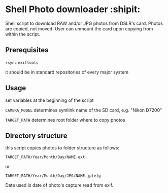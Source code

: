 # Shell Photo downloader  :shipit:

Shell script to download RAW and/or JPG photos from DSLR's card. Photos are copied, not moved. User can unmount the card
upon copying from within the script.

## Prerequisites
`rsync`
`exiftools`

it should be in standard repositories of every major system

## Usage
set variables at the beginning of the script

`CAMERA_MODEL` determines symlink name of the SD card, e.g. "Nikon D7200"

`TARGET_PATH` determines root folder where to copy photos

## Directory structure
this script copies photos to folder structure as follows:

    TARGET_PATH/Year/Month/Day/NAME.ext
    
or 

    TARGET_PATH/Year/Month/Day/JPG/NAME.jp[e]g
    
Date used is date of photo's capture read from exif.
 
